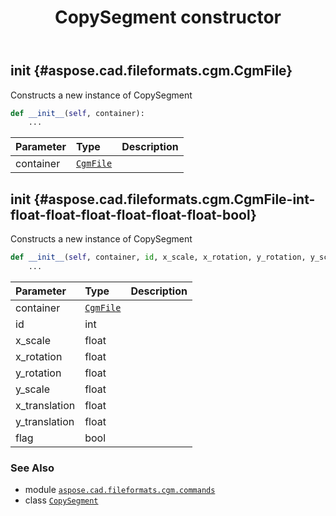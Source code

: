 ﻿---
title: CopySegment constructor
second_title: Aspose.CAD for Python via .NET API References
description: 
type: docs
weight: 10
url: /python-net/aspose.cad.fileformats.cgm.commands/copysegment/__init__/
is_root: false
---

## __init__ {#aspose.cad.fileformats.cgm.CgmFile}

Constructs a new instance of CopySegment



```python
def __init__(self, container):
    ...
```


| Parameter | Type | Description |
| :- | :- | :- |
| container | [`CgmFile`](/cad/python-net/aspose.cad.fileformats.cgm/cgmfile) |  |


## __init__ {#aspose.cad.fileformats.cgm.CgmFile-int-float-float-float-float-float-float-bool}

Constructs a new instance of CopySegment



```python
def __init__(self, container, id, x_scale, x_rotation, y_rotation, y_scale, x_translation, y_translation, flag):
    ...
```


| Parameter | Type | Description |
| :- | :- | :- |
| container | [`CgmFile`](/cad/python-net/aspose.cad.fileformats.cgm/cgmfile) |  |
| id | int |  |
| x_scale | float |  |
| x_rotation | float |  |
| y_rotation | float |  |
| y_scale | float |  |
| x_translation | float |  |
| y_translation | float |  |
| flag | bool |  |



### See Also
* module [`aspose.cad.fileformats.cgm.commands`](../../)
* class [`CopySegment`](/cad/python-net/aspose.cad.fileformats.cgm.commands/copysegment)
